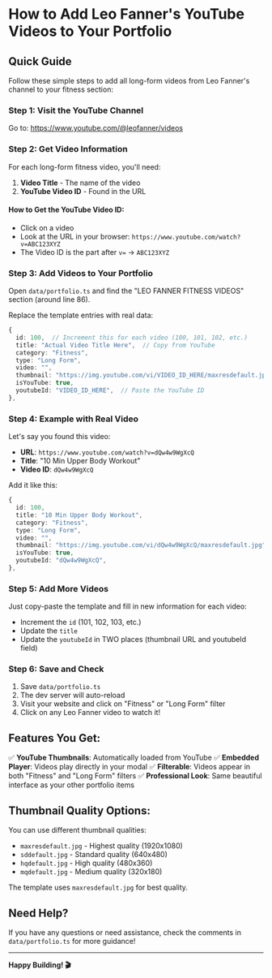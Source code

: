 # How to Add Leo Fanner's YouTube Videos to Your Portfolio

## Quick Guide

Follow these simple steps to add all long-form videos from Leo Fanner's channel to your fitness section:

### Step 1: Visit the YouTube Channel
Go to: https://www.youtube.com/@leofanner/videos

### Step 2: Get Video Information

For each long-form fitness video, you'll need:
1. **Video Title** - The name of the video
2. **YouTube Video ID** - Found in the URL

#### How to Get the YouTube Video ID:
- Click on a video
- Look at the URL in your browser: `https://www.youtube.com/watch?v=ABC123XYZ`
- The Video ID is the part after `v=` → `ABC123XYZ`

### Step 3: Add Videos to Your Portfolio

Open `data/portfolio.ts` and find the "LEO FANNER FITNESS VIDEOS" section (around line 86).

Replace the template entries with real data:

```typescript
{
  id: 100,  // Increment this for each video (100, 101, 102, etc.)
  title: "Actual Video Title Here",  // Copy from YouTube
  category: "Fitness",
  type: "Long Form",
  video: "",
  thumbnail: "https://img.youtube.com/vi/VIDEO_ID_HERE/maxresdefault.jpg",
  isYouTube: true,
  youtubeId: "VIDEO_ID_HERE",  // Paste the YouTube ID
},
```

### Step 4: Example with Real Video

Let's say you found this video:
- **URL**: `https://www.youtube.com/watch?v=dQw4w9WgXcQ`
- **Title**: "10 Min Upper Body Workout"
- **Video ID**: `dQw4w9WgXcQ`

Add it like this:

```typescript
{
  id: 100,
  title: "10 Min Upper Body Workout",
  category: "Fitness",
  type: "Long Form",
  video: "",
  thumbnail: "https://img.youtube.com/vi/dQw4w9WgXcQ/maxresdefault.jpg",
  isYouTube: true,
  youtubeId: "dQw4w9WgXcQ",
},
```

### Step 5: Add More Videos

Just copy-paste the template and fill in new information for each video:
- Increment the `id` (101, 102, 103, etc.)
- Update the `title`
- Update the `youtubeId` in TWO places (thumbnail URL and youtubeId field)

### Step 6: Save and Check

1. Save `data/portfolio.ts`
2. The dev server will auto-reload
3. Visit your website and click on "Fitness" or "Long Form" filter
4. Click on any Leo Fanner video to watch it!

## Features You Get:

✅ **YouTube Thumbnails**: Automatically loaded from YouTube
✅ **Embedded Player**: Videos play directly in your modal
✅ **Filterable**: Videos appear in both "Fitness" and "Long Form" filters
✅ **Professional Look**: Same beautiful interface as your other portfolio items

## Thumbnail Quality Options:

You can use different thumbnail qualities:
- `maxresdefault.jpg` - Highest quality (1920x1080)
- `sddefault.jpg` - Standard quality (640x480)
- `hqdefault.jpg` - High quality (480x360)
- `mqdefault.jpg` - Medium quality (320x180)

The template uses `maxresdefault.jpg` for best quality.

## Need Help?

If you have any questions or need assistance, check the comments in `data/portfolio.ts` for more guidance!

---

**Happy Building! 🎬**

